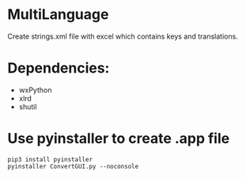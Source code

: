 # MultiLanguage
Create strings.xml file with excel which contains keys and translations.


# Dependencies:
  * wxPython
  * xlrd
  * shutil
 
 # Use pyinstaller to create .app file
 ```
 pip3 install pyinstaller
 pyinstaller ConvertGUI.py --noconsole
 ```
